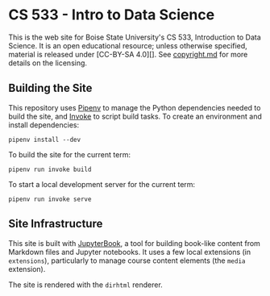# CS 533 - Intro to Data Science

This is the web site for Boise State University's CS 533, Introduction to Data Science.
It is an open educational resource; unless otherwise specified, material is released under
[CC-BY-SA 4.0][].  See [copyright.md](copyright.md) for more details on the licensing.

[CC-BY-SA]: http://creativecommons.org/licenses/by-sa/4.0/

## Building the Site

This repository uses [Pipenv][] to manage the Python dependencies needed to build the site, and
[Invoke][] to script build tasks.  To create an environment and install dependencies:

    pipenv install --dev

To build the site for the current term:

    pipenv run invoke build

To start a local development server for the current term:

    pipenv run invoke serve

[Pipenv]: https://pipenv.pypa.io/en/latest/
[Invoke]: http://www.pyinvoke.org/

## Site Infrastructure

[JupyterBook]: https://jupyterbook.org/intro.html

This site is built with [JupyterBook][], a tool for building book-like content from Markdown files
and Jupyter notebooks.  It uses a few local extensions (in `extensions`), particularly to manage
course content elements (the `media` extension).

The site is rendered with the `dirhtml` renderer.
